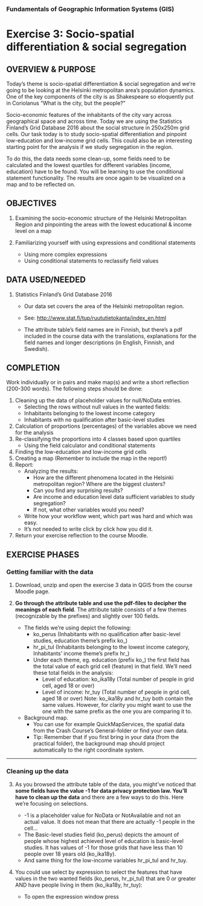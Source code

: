 ### Fundamentals of Geographic Information Systems (GIS)

# Exercise 3: Socio-spatial differentiation & social segregation

## OVERVIEW & PURPOSE
Today’s theme is socio-spatial differentiation & social segregation and we’re going to be looking at the
Helsinki metropolitan area’s population dynamics.  One of the key components of the city is as Shakespeare so eloquently put in Coriolanus “What is the city, but the people?”

Socio-economic features of the inhabitants of the city vary across geographical space and across time.
Today we are using the Statistics Finland’s Grid Database 2016 about the social structure in 250x250m
grid cells. Our task today is to study socio-spatial differentiation and pinpoint low-education and low-income
grid cells. This could also be an interesting starting point for the analysis if we study segregation
in the region.

To do this, the data needs some clean-up, some fields need to be calculated and the lowest quartiles for
different variables (income, education) have to be found. You will be learning to use the conditional statement
functionality. The results are once again to be visualized on a map and to be
reflected on.

## OBJECTIVES
1. Examining the socio-economic structure of the Helsinki Metropolitan Region and pinpointing the
areas with the lowest educational & income level on a map

2. Familiarizing yourself with using expressions and conditional statements
	- Using more complex expressions
	- Using conditional statements to reclassify field values

## DATA USED/NEEDED

1. Statistics Finland’s Grid Database 2016
	- Our data set covers the area of the Helsinki metropolitan region.
	
	- See: http://www.stat.fi/tup/ruututietokanta/index_en.html
	
	- The attribute table’s field names are in Finnish, but there’s a pdf included in the course
data with the translations, explanations for the field names and longer descriptions (in
English, Finnish, and Swedish).

## COMPLETION
Work individually or in pairs and make map(s) and write a short reflection (200-300 words). The following
steps should be done:
1. Cleaning up the data of placeholder values for null/NoData entries.
	- Selecting the rows without null values in the wanted fields:
	- Inhabitants belonging to the lowest income category
	- Inhabitants with no qualification after basic-level studies
2. Calculation of proportions (percentages) of the variables above we need for the analysis
3. Re-classifying the proportions into 4 classes based upon quartiles
	- Using the field calculator and conditional statements
4. Finding the low-education and low-income grid cells
5. Creating a map (Remember to include the map in the report!)
6. Report:
	- Analyzing the results:
		- How are the different phenomena located in the Helsinki metropolitan region? Where are the biggest clusters?
		- Can you find any surprising results?
		- Are income and education level data sufficient variables to study segregation?
		- If not, what other variables would you need?
	- Write how your workflow went, which part was hard and which was easy.
	- It’s not needed to write click by click how you did it.
7. Return your exercise reflection to the course Moodle.

## EXERCISE PHASES

### Getting familiar with the data

1. Download, unzip and open the exercise 3 data in QGIS from the course Moodle page.

2. **Go through the attribute table and use the pdf-files to decipher the meanings of each field**. The attribute table consists of a few themes (recognizable by the prefixes) and slightly over 100 fields.
	- The fields we’re using depict the following:
		- ko_perus (Inhabitants with no qualification after basic-level studies, education theme’s prefix ko_)
		- hr_pi_tul (Inhabitants belonging to the lowest income category, Inhabitants’ income theme’s prefix hr_)
		- Under each theme, eg. education (prefix ko_) the first field has the total value of each grid cell (feature) in that field. We’ll need these total fields in the analysis:
			- Level of education: ko_ika18y (Total number of people in grid cell, aged 18 or over)
			- Level of income: hr_tuy (Total number of people in grid cell, aged 18 or over)
			Note: ko_ika18y and hr_tuy both contain the same values. However, for clarity you might want to use the one with the same prefix as the one you are comparing it to.
	- Background map.
		- You can use for example QuickMapServices, the spatial data from the Crash Course’s General-folder or find your own data.
		- Tip: Remember that if you first bring in your data (from the practical folder), the background map should project automatically to the right coordinate system.

--- 

### Cleaning up the data

3. As you browsed the attribute table of the data, you might’ve noticed that **some fields have
the value -1 for data privacy protection law. You’ll have to clean up the data** and there are a few
ways to do this. Here we’re focusing on selections.
	- -1 is a placeholder value for NoData or NotAvailable and not an actual value. It does not mean that there are actually -1 people in the cell...
	- The Basic-level studies field (ko_perus) depicts the amount of people whose highest achieved level of education is basic-level studies. It has values of -1 for those grids that have less than 10 people over 18 years old (ko_ika18y).
	- And same thing for the low-income variables hr_pi_tul and hr_tuy.

4. You could use select by expression to select the features that have values in the two wanted
fields (ko_perus, hr_pi_tul) that are 0 or greater AND have people living in them (ko_ika18y,
hr_tuy):
	- To open the expression window press

 



<!--stackedit_data:
eyJkaXNjdXNzaW9ucyI6eyJlVGM4YW9CSm43emRyZjBrIjp7In
N0YXJ0IjoyNTEsImVuZCI6MjU5LCJ0ZXh0IjoiSGVsc2lua2ki
fSwiUVAxWENiQ3BSc2QwbFZxNSI6eyJzdGFydCI6MTIzNCwiZW
5kIjoxMjQyLCJ0ZXh0IjoiSGVsc2lua2kifSwiV3Z6bnlmS0xY
dm5sRURpNCI6eyJzdGFydCI6MTc3NywiZW5kIjoxNzg5LCJ0ZX
h0IjoicGRmIGluY2x1ZGVkIn0sIkJ3ZFRwa3lIblpFQmNOclgi
Onsic3RhcnQiOjMzNjEsImVuZCI6MzM3MCwidGV4dCI6InBkZi
1maWxlcyJ9LCI1dUhCTVNsNU1TbVpicFZqIjp7InN0YXJ0Ijoz
MjI3LCJlbmQiOjMzMTEsInRleHQiOiIxLiBEb3dubG9hZCwgdW
56aXAgYW5kIG9wZW4gdGhlIGV4ZXJjaXNlIDMgZGF0YSBpbiBR
R0lTIGZyb20gdGhlIGNvdXJzZSBNb29kbGXigKYifSwiMnRTWG
x6M095cmpWSHZGaiI6eyJzdGFydCI6NDMxOCwiZW5kIjo0NDQw
LCJ0ZXh0IjoiLSBZb3UgY2FuIHVzZSBmb3IgZXhhbXBsZSBRdW
lja01hcFNlcnZpY2VzLCB0aGUgc3BhdGlhbCBkYXRhIGZyb20g
dGhlIENyYXNoIENvdeKApiJ9LCJEdmdmcEpzZnZ3Y05mOGlWIj
p7InN0YXJ0Ijo1MzQwLCJlbmQiOjU1MzgsInRleHQiOiI0LiBZ
b3UgY291bGQgdXNlIHNlbGVjdCBieSBleHByZXNzaW9uIHRvIH
NlbGVjdCB0aGUgZmVhdHVyZXMgdGhhdCBoYXZlIHZhbHVlcyBp
4oCmIn0sIlJpYktXVTFRQzdyWkNCWDUiOnsic3RhcnQiOjU1Nz
IsImVuZCI6NTU3NywidGV4dCI6InByZXNzIn19LCJjb21tZW50
cyI6eyIzTG9HS2VRRkVNV3pqYkUxIjp7ImRpc2N1c3Npb25JZC
I6ImVUYzhhb0JKbjd6ZHJmMGsiLCJzdWIiOiJnaDo0MDMwNDc4
OCIsInRleHQiOiJVcGRhdGUgaWYgYXBwbGljYWJsZSIsImNyZW
F0ZWQiOjE2ODY0NzY0MzY4Nzh9LCJsUGtsVUZiRTRlVTIwMzRa
Ijp7ImRpc2N1c3Npb25JZCI6IlFQMVhDYkNwUnNkMGxWcTUiLC
JzdWIiOiJnaDo0MDMwNDc4OCIsInRleHQiOiJVcGRhdGUgaWYg
YXBwbGljYWJsZSIsImNyZWF0ZWQiOjE2ODY0NzY1Nzk1Njd9LC
JCdUJGbWlqR2lyakVjNVVrIjp7ImRpc2N1c3Npb25JZCI6Ild2
em55ZktMWHZubEVEaTQiLCJzdWIiOiJnaDo0MDMwNDc4OCIsIn
RleHQiOiJBZGQgcGFnZSIsImNyZWF0ZWQiOjE2ODY0NzY3MzYw
NTV9LCJQS0JhSlphM2Rtd2xWcUY1Ijp7ImRpc2N1c3Npb25JZC
I6IkJ3ZFRwa3lIblpFQmNOclgiLCJzdWIiOiJnaDo0MDMwNDc4
OCIsInRleHQiOiJSZWZlcmVuY2UiLCJjcmVhdGVkIjoxNjg2ND
c3NDc1ODg4fSwidzdFVlMyeE1QelJjSUNMZiI6eyJkaXNjdXNz
aW9uSWQiOiI1dUhCTVNsNU1TbVpicFZqIiwic3ViIjoiZ2g6ND
AzMDQ3ODgiLCJ0ZXh0IjoiQWRkIGluc3RydWN0aW9ucyB0byBk
b3dubG9hZCBkYXRhIHRoZW1zZWx2ZXMiLCJjcmVhdGVkIjoxNj
g2NDc3NDk0MTIwfSwiMjNjRUtkNW1lM2NFbElGNSI6eyJkaXNj
dXNzaW9uSWQiOiIydFNYbHozT3lyalZIdkZqIiwic3ViIjoiZ2
g6NDAzMDQ3ODgiLCJ0ZXh0IjoiQWRkIGluc3RydWN0aW9ucyBv
biBob3cgdG8gdXNlIHRoaXMiLCJjcmVhdGVkIjoxNjg2NDc3NT
Q5NzkxfSwiUXQxa3Q3V2hQQWtWQW14RCI6eyJkaXNjdXNzaW9u
SWQiOiJEdmdmcEpzZnZ3Y05mOGlWIiwic3ViIjoiZ2g6NDAzMD
Q3ODgiLCJ0ZXh0IjoiQWRkIHBpY3R1cmUgb2YgZXhwcmVzc2lv
biIsImNyZWF0ZWQiOjE2ODY0NzgzMDM4ODd9LCJacjJLWnFUUl
dwcWo2U05UIjp7ImRpc2N1c3Npb25JZCI6IlJpYktXVTFRQzdy
WkNCWDUiLCJzdWIiOiJnaDo0MDMwNDc4OCIsInRleHQiOiJBZG
QgcGljdHVyZSIsImNyZWF0ZWQiOjE2ODY0Nzg1OTU0NTR9fSwi
aGlzdG9yeSI6WzEzOTY0NTMxMCwtMTcyNTc3MjE2MSwxNjc3MD
I5MTUxLC0xMzMyMDg3OTYzXX0=
-->